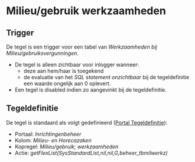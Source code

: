 # Milieu/gebruik werkzaamheden

## Trigger

De tegel is een trigger voor een tabel van _Werkzaamheden bij Milieu/gebruiksvergunningen_.

- De tegel is alleen zichtbaar voor inlogger wanneer:
  - deze aan hem/haar is toegekend
  - de evaluatie van het _SQL statement onzichtbaar_ bij de tegeldefinitie een waarde ongelijk aan 0 oplevert.
- Een tegel is disabled indien zo aangevinkt bij de tegeldefinitie.

## Tegeldefinitie

De tegel is standaard als volgt gedefinieerd ([Portal Tegeldefinitie](/instellen_inrichten/portaldefinitie/portal_tegel.md)):

- Portaal: _Inrichtingenbeheer_
- Kolom: _Milieu- en Horecazaken_
- Kopregel: _Milieu/gebruik; werkzaamheden_
- Actie: _getFlexList(SysStandardList,nil,nil,G,beheer_tbmilwerkz)_

